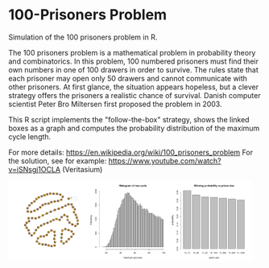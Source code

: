 # 100-Prisoners Problem

Simulation of the 100 prisoners problem in R.

The 100 prisoners problem is a mathematical problem in probability
theory and combinatorics. In this problem, 100 numbered prisoners
must find their own numbers in one of 100 drawers in order to
survive. The rules state that each prisoner may open only 50
drawers and cannot communicate with other prisoners. At first
glance, the situation appears hopeless, but a clever strategy
offers the prisoners a realistic chance of survival. Danish
computer scientist Peter Bro Miltersen first proposed the problem
in 2003.

This R script implements the "follow-the-box" strategy, shows the linked boxes as a graph 
and computes the probability distribution of the maximum cycle length.

For more details: https://en.wikipedia.org/wiki/100_prisoners_problem
For the solution, see for example: https://www.youtube.com/watch?v=iSNsgj1OCLA (Veritasium)


<img src="graph.png" width="32%"><img src="histogram.png" width="32%"><img src="barplot.png" width="32%">

